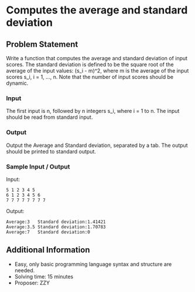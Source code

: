 # Computes the average and standard deviation

## Problem Statement

Write a function that computes the average and standard deviation of input scores. The standard deviation is defined to be the square root of the average of the input values: (s_i - m)^2, where m is the average of the input scores s_i, i = 1, …, n. Note that the number of input scores should be dynamic.

### Input

The first input is n, followed by n integers s_i, where i = 1 to n. The input should be read from standard input.

### Output

Output the Average and Standard deviation, separated by a tab. The output should be printed to standard output.

### Sample Input / Output

Input:
```
5 1 2 3 4 5
6 1 2 3 4 5 6
7 7 7 7 7 7 7 7
```
Output:
```
Average:3	Standard deviation:1.41421
Average:3.5	Standard deviation:1.70783
Average:7	Standard deviation:0
```
## Additional Information
* Easy, only basic programming language syntax and structure are needed.
* Solving time: 15 minutes
* Proposer: ZZY
